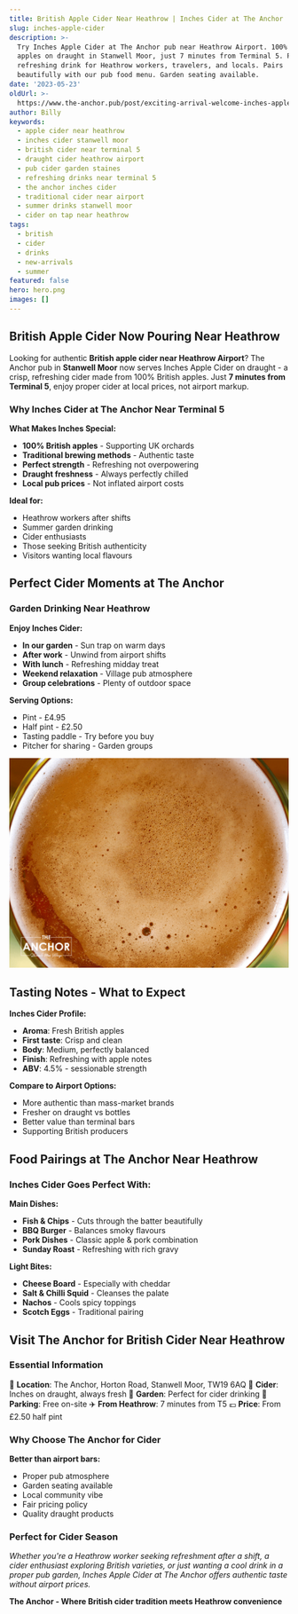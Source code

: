 ```yaml
---
title: British Apple Cider Near Heathrow | Inches Cider at The Anchor
slug: inches-apple-cider
description: >-
  Try Inches Apple Cider at The Anchor pub near Heathrow Airport. 100% British
  apples on draught in Stanwell Moor, just 7 minutes from Terminal 5. Perfect
  refreshing drink for Heathrow workers, travelers, and locals. Pairs
  beautifully with our pub food menu. Garden seating available.
date: '2023-05-23'
oldUrl: >-
  https://www.the-anchor.pub/post/exciting-arrival-welcome-inches-apple-cider-to-our
author: Billy
keywords:
  - apple cider near heathrow
  - inches cider stanwell moor
  - british cider near terminal 5
  - draught cider heathrow airport
  - pub cider garden staines
  - refreshing drinks near terminal 5
  - the anchor inches cider
  - traditional cider near airport
  - summer drinks stanwell moor
  - cider on tap near heathrow
tags:
  - british
  - cider
  - drinks
  - new-arrivals
  - summer
featured: false
hero: hero.png
images: []
---
```


  

## British Apple Cider Now Pouring Near Heathrow

Looking for authentic **British apple cider near Heathrow Airport**? The Anchor pub in **Stanwell Moor** now serves Inches Apple Cider on draught - a crisp, refreshing cider made from 100% British apples. Just **7 minutes from Terminal 5**, enjoy proper cider at local prices, not airport markup.

  

### Why Inches Cider at The Anchor Near Terminal 5

**What Makes Inches Special:**
- **100% British apples** - Supporting UK orchards
- **Traditional brewing methods** - Authentic taste
- **Perfect strength** - Refreshing not overpowering
- **Draught freshness** - Always perfectly chilled
- **Local pub prices** - Not inflated airport costs

**Ideal for:**
- Heathrow workers after shifts
- Summer garden drinking
- Cider enthusiasts
- Those seeking British authenticity
- Visitors wanting local flavours

  

## Perfect Cider Moments at The Anchor

### Garden Drinking Near Heathrow

**Enjoy Inches Cider:**
- **In our garden** - Sun trap on warm days
- **After work** - Unwind from airport shifts
- **With lunch** - Refreshing midday treat
- **Weekend relaxation** - Village pub atmosphere
- **Group celebrations** - Plenty of outdoor space

**Serving Options:**
- Pint - £4.95
- Half pint - £2.50
- Tasting paddle - Try before you buy
- Pitcher for sharing - Garden groups

  

![Top down photo of the bubbles on top of a pint of Inches apple cider](/content/blog/inches-apple-cider/image-1.png)

## Tasting Notes - What to Expect

**Inches Cider Profile:**
- **Aroma**: Fresh British apples
- **First taste**: Crisp and clean
- **Body**: Medium, perfectly balanced
- **Finish**: Refreshing with apple notes
- **ABV**: 4.5% - sessionable strength

**Compare to Airport Options:**
- More authentic than mass-market brands
- Fresher on draught vs bottles
- Better value than terminal bars
- Supporting British producers

  

## Food Pairings at The Anchor Near Heathrow

### Inches Cider Goes Perfect With:

**Main Dishes:**
- **Fish & Chips** - Cuts through the batter beautifully
- **BBQ Burger** - Balances smoky flavours
- **Pork Dishes** - Classic apple & pork combination
- **Sunday Roast** - Refreshing with rich gravy

**Light Bites:**
- **Cheese Board** - Especially with cheddar
- **Salt & Chilli Squid** - Cleanses the palate
- **Nachos** - Cools spicy toppings
- **Scotch Eggs** - Traditional pairing

  

## Visit The Anchor for British Cider Near Heathrow

### Essential Information

📍 **Location**: The Anchor, Horton Road, Stanwell Moor, TW19 6AQ
🍎 **Cider**: Inches on draught, always fresh
🌳 **Garden**: Perfect for cider drinking
🚗 **Parking**: Free on-site
✈️ **From Heathrow**: 7 minutes from T5
💷 **Price**: From £2.50 half pint

### Why Choose The Anchor for Cider

**Better than airport bars:**
- Proper pub atmosphere
- Garden seating available
- Local community vibe
- Fair pricing policy
- Quality draught products

### Perfect for Cider Season

*Whether you're a Heathrow worker seeking refreshment after a shift, a cider enthusiast exploring British varieties, or just wanting a cool drink in a proper pub garden, Inches Apple Cider at The Anchor offers authentic taste without airport prices.*

**The Anchor - Where British cider tradition meets Heathrow convenience**
